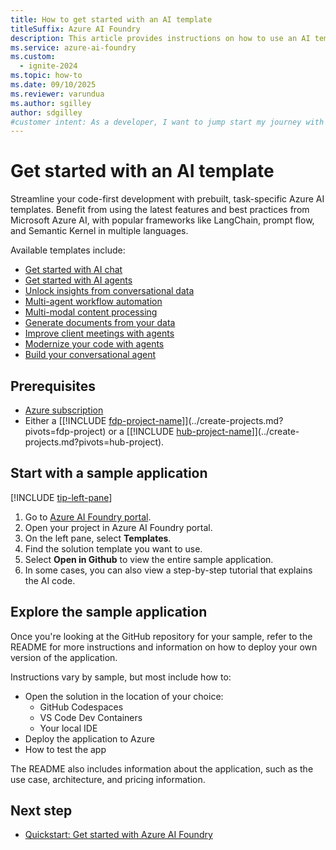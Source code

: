 ```yaml
---
title: How to get started with an AI template
titleSuffix: Azure AI Foundry
description: This article provides instructions on how to use an AI template to get started with Azure AI Foundry.
ms.service: azure-ai-foundry
ms.custom:
  - ignite-2024
ms.topic: how-to
ms.date: 09/10/2025
ms.reviewer: varundua
ms.author: sgilley
author: sdgilley
#customer intent: As a developer, I want to jump start my journey with an AI template.
---
```


# Get started with an AI template

Streamline your code-first development with prebuilt, task-specific Azure AI templates. Benefit from using the latest features and best practices from Microsoft Azure AI, with popular frameworks like LangChain, prompt flow, and Semantic Kernel in multiple languages.

Available templates include:

* [Get started with AI chat](https://github.com/Azure-Samples/get-started-with-ai-chat)
* [Get started with AI agents](https://github.com/Azure-Samples/get-started-with-ai-agents)
* [Unlock insights from conversational data](https://github.com/microsoft/Conversation-Knowledge-Mining-Solution-Accelerator)
* [Multi-agent workflow automation](https://github.com/microsoft/Multi-Agent-Custom-Automation-Engine-Solution-Accelerator)
* [Multi-modal content processing](https://github.com/microsoft/Multi-Agent-Custom-Automation-Engine-Solution-Accelerator)
* [Generate documents from your data](https://github.com/microsoft/document-generation-solution-accelerator)
* [Improve client meetings with agents](https://github.com/microsoft/document-generation-solution-accelerator)
* [Modernize your code with agents](https://github.com/microsoft/Modernize-your-code-solution-accelerator)
* [Build your conversational agent](https://github.com/Azure-Samples/Azure-Language-OpenAI-Conversational-Agent-Accelerator)

## Prerequisites

- [Azure subscription](https://azure.microsoft.com/free)
- Either a [[!INCLUDE [fdp-project-name](../../includes/fdp-project-name.md)]](../create-projects.md?pivots=fdp-project) or a [[!INCLUDE [hub-project-name](../../includes/hub-project-name.md)]](../create-projects.md?pivots=hub-project).

## Start with a sample application

[!INCLUDE [tip-left-pane](../../includes/tip-left-pane.md)]

1. Go to [Azure AI Foundry portal](https://ai.azure.com/?cid=learnDocs).
1. Open your project in Azure AI Foundry portal.
1. On the left pane, select **Templates**.
1. Find the solution template you want to use.
1. Select **Open in Github** to view the entire sample application.
1. In some cases, you can also view a step-by-step tutorial that explains the AI code.

## Explore the sample application

Once you're looking at the GitHub repository for your sample, refer to the README for more instructions and information on how to deploy your own version of the application.

Instructions vary by sample, but most include how to:

* Open the solution in the location of your choice:
  * GitHub Codespaces
  * VS Code Dev Containers
  * Your local IDE
* Deploy the application to Azure
* How to test the app

The README also includes information about the application, such as the use case, architecture, and pricing information.

## Next step

- [Quickstart: Get started with Azure AI Foundry](../../quickstarts/get-started-code.md)
